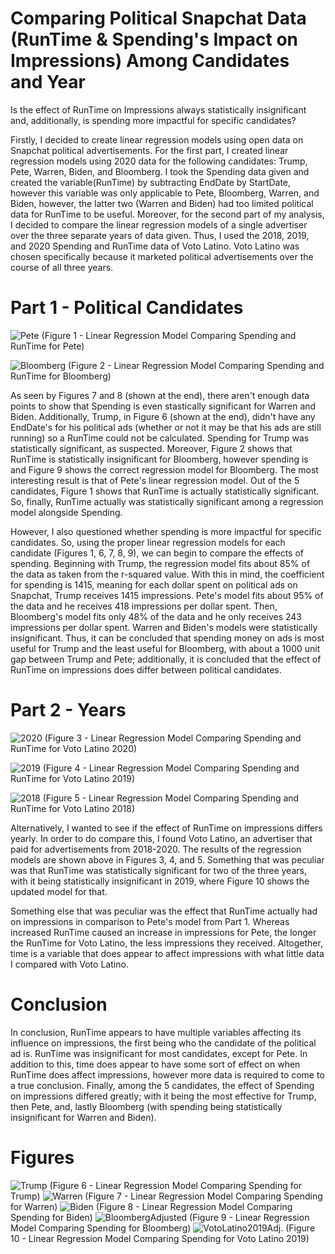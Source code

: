 # Comparing Political Snapchat Data (RunTime & Spending's Impact on Impressions) Among Candidates and Year
Is the effect of RunTime on Impressions always statistically insignificant and, additionally, is spending more impactful for specific candidates?

Firstly, I decided to create linear regression models using open data on Snapchat political advertisements. For the first part, I created linear regression models using 2020 data for the following candidates: Trump, Pete, Warren, Biden, and Bloomberg. I took the Spending data given and created the variable(RunTime) by subtracting EndDate by StartDate, however this variable was only applicable to Pete, Bloomberg, Warren, and Biden, however, the latter two (Warren and Biden) had too limited political data for RunTime to be useful. Moreover, for the second part of my analysis, I decided to compare the linear regression models of a single advertiser over the three separate years of data given. Thus, I used the 2018, 2019, and 2020 Spending and RunTime data of Voto Latino. Voto Latino was chosen specifically because it marketed political advertisements over the course of all three years. 

# Part 1 - Political Candidates
![Pete](LinearRegression_Pete.PNG) (Figure 1 - Linear Regression Model Comparing Spending and RunTime for Pete)

![Bloomberg](LinearRegression_Bloomberg.PNG) (Figure 2 - Linear Regression Model Comparing Spending and RunTime for Bloomberg)

As seen by Figures 7 and 8 (shown at the end), there aren't enough data points to show that Spending is even stastically significant for Warren and Biden. Additionally, Trump, in Figure 6 (shown at the end), didn't have any EndDate's for his political ads (whether or not it may be that his ads are still running) so a RunTime could not be calculated. Spending for Trump was statistically significant, as suspected. Moreover, Figure 2 shows that RunTime is statistically insignificant for Bloomberg, however spending is and Figure 9 shows the correct regression model for Bloomberg. The most interesting result is that of Pete's linear regression model. Out of the 5 candidates, Figure 1 shows that RunTime is actually statistically significant. So, finally, RunTime actually was statistically significant among a regression model alongside Spending. 

However, I also questioned whether spending is more impactful for specific candidates. So, using the proper linear regression models for each candidate (Figures 1, 6, 7, 8, 9), we can begin to compare the effects of spending. Beginning with Trump, the regression model fits about 85% of the data as taken from the r-squared value. With this in mind, the coefficient for spending is 1415, meaning for each dollar spent on political ads on Snapchat, Trump receives 1415 impressions. Pete's model fits about 95% of the data and he receives 418 impressions per dollar spent. Then, Bloomberg's model fits only 48% of the data and he only receives 243 impressions per dollar spent. Warren and Biden's models were statistically insignificant. Thus, it can be concluded that spending money on ads is most useful for Trump and the least useful for Bloomberg, with about a 1000 unit gap between Trump and Pete; additionally, it is concluded that the effect of RunTime on impressions does differ between political candidates.

# Part 2 - Years

![2020](LinearRegression_Voto2020.PNG) (Figure 3 - Linear Regression Model Comparing Spending and RunTime for Voto Latino 2020)

![2019](LinearRegression_Voto2019.PNG) (Figure 4 - Linear Regression Model Comparing Spending and RunTime for Voto Latino 2019)

![2018](LinearRegression_Voto2020.PNG) (Figure 5 - Linear Regression Model Comparing Spending and RunTime for Voto Latino 2018)

Alternatively, I wanted to see if the effect of RunTime on impressions differs yearly. In order to do compare this, I found Voto Latino, an advertiser that paid for advertisements from 2018-2020. The results of the regression models are shown above in Figures 3, 4, and 5. Something that was peculiar was that RunTime was statistically significant for two of the three years, with it being statistically insignificant in 2019, where Figure 10 shows the updated model for that. 

Something else that was peculiar was the effect that RunTime actually had on impressions in comparison to Pete's model from Part 1. Whereas increased RunTime caused an increase in impressions for Pete, the longer the RunTime for Voto Latino, the less impressions they received. Altogether, time is a variable that does appear to affect impressions with what little data I compared with Voto Latino. 

# Conclusion

In conclusion, RunTime appears to have multiple variables affecting its influence on impressions, the first being who the candidate of the political ad is. RunTime was insignificant for most candidates, except for Pete. In addition to this, time does appear to have some sort of effect on when RunTime does affect impressions, however more data is required to come to a true conclusion. Finally, among the 5 candidates, the effect of Spending on impressions differed greatly; with it being the most effective for Trump, then Pete, and, lastly Bloomberg (with spending being statistically insignificant for Warren and Biden).

# Figures
![Trump](LinearRegression_Trump.PNG) (Figure 6 - Linear Regression Model Comparing Spending for Trump)
![Warren](LinearRegression_Warren.PNG) (Figure 7 - Linear Regression Model Comparing Spending for Warren)
![Biden](LinearRegression_Biden.PNG) (Figure 8 - Linear Regression Model Comparing Spending for Biden)
![BloombergAdjusted](LinearRegression_BloombergAdj.PNG) (Figure 9 - Linear Regression Model Comparing Spending for Bloomberg)
![VotoLatino2019Adj.](LinearRegression_2019Adj.PNG) (Figure 10 - Linear Regression Model Comparing Spending for Voto Latino 2019)
